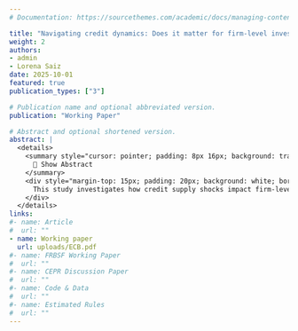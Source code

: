 ```yaml
---
# Documentation: https://sourcethemes.com/academic/docs/managing-content/

title: "Navigating credit dynamics: Does it matter for firm-level investment? Evidence from AnaCredit"
weight: 2
authors: 
- admin
- Lorena Saiz
date: 2025-10-01
featured: true
publication_types: ["3"]

# Publication name and optional abbreviated version.
publication: "Working Paper"

# Abstract and optional shortened version.
abstract: |
  <details>
    <summary style="cursor: pointer; padding: 8px 16px; background: transparent; color: #2c3e50; border: 2px solid #2c3e50; border-radius: 4px; display: inline-block; font-weight: 600;">
      📄 Show Abstract
    </summary>
    <div style="margin-top: 15px; padding: 20px; background: white; border-radius: 4px; box-shadow: 0 2px 4px rgba(0,0,0,0.1); line-height: 1.6;">
      This study investigates how credit supply shocks impact firm-level investment in the Euro area using the novel AnaCredit database. Using the methodology developed by (Amiti and Weinstein, 2018), we decompose loan growth rates into bank-specific, firm-specific, industry-specific, and common shocks. Our findings show that idiosyncratic bank supply shocks significantly affect firm-level investment, particularly among firms with a high dependence on bank loans. Furthermore, these granular bank-specific shocks explain most of the aggregate loan dynamics. We also find that the effects of bank shocks vary depending on firm characteristics, such as firm size, loan portfolio composition, and reliance on external financing. These results underscore the critical role banks play in shaping investment dynamics, especially under varying economic conditions.
    </div>
  </details>
links:
#- name: Article
#  url: ""
- name: Working paper
  url: uploads/ECB.pdf
#- name: FRBSF Working Paper
#  url: ""
#- name: CEPR Discussion Paper
#  url: ""
#- name: Code & Data
#  url: ""
#- name: Estimated Rules
#  url: ""
---
```


